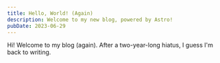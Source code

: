 ```yaml
---
title: Hello, World! (Again)
description: Welcome to my new blog, powered by Astro!
pubDate: 2023-06-29
---
```


Hi! Welcome to my blog (again). After a two-year-long hiatus, I guess I'm back to writing.

